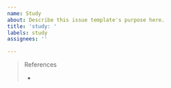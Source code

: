 ```yaml
---
name: Study
about: Describe this issue template's purpose here.
title: 'study: '
labels: study
assignees: ''

---
```


> References
>
> - 

##

